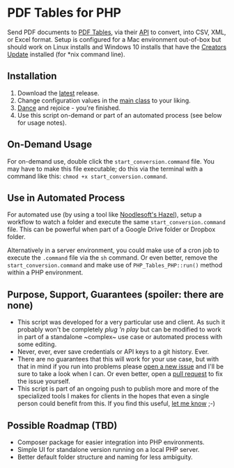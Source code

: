 # PDF Tables for PHP

Send PDF documents to [PDF Tables](https://pdftables.com/), via their [API](https://pdftables.com/pdf-to-excel-api) to convert, into CSV, XML, or Excel format. Setup is configured for a Mac environment out-of-box but should work on Linux installs and Windows 10 installs that have the [Creators Update](https://blogs.windows.com/windowsexperience/2017/03/30/managing-windows-10-creators-update-rollout-seamless-experience/#49I5Q8vtTXlsJm4W.97) installed (for \*nix command line).

## Installation

1. Download the [latest](https://github.com/mcfarlan/pdftables-for-php/archive/v0.1.1.zip) release.
2. Change configuration values in the [main class](https://github.com/mcfarlan/pdftables-for-php/blob/master/convert.php) to your liking.
3. [Dance](https://www.youtube.com/watch?v=SONH6Kpfta0) and rejoice - you're finished.
4. Use this script on-demand or part of an automated process (see below for usage notes).

## On-Demand Usage

For on-demand use, double click the `start_conversion.command` file. You may have to make this file executable; do this via the terminal with a command like this: `chmod +x start_conversion.command`.

## Use in Automated Process

For automated use (by using a tool like [Noodlesoft's Hazel](https://www.noodlesoft.com)), setup a workflow to watch a folder and execute the same `start_conversion.command` file. This can be powerful when part of a Google Drive folder or Dropbox folder.

Alternatively in a server environment, you could make use of a cron job to execute the `.command` file via the `sh` command. Or even better, remove the `start_conversion.command` and make use of `PHP_Tables_PHP::run()` method within a PHP environment.

## Purpose, Support, Guarantees (spoiler: there are none)

- This script was developed for a very particular use and client. As such it probably won't be completely _plug 'n play_ but can be modified to work in part of a standalone ~complex~ use case or automated process with some editing.
- Never, ever, ever save credentials or API keys to a git history. Ever.
- There are no guarantees that this will work for your use case, but with that in mind if you run into problems please [open a new issue](https://github.com/mcfarlan/pdftables-for-php/issues) and I'll be sure to take a look when I can. Or even better, open a [pull request](https://github.com/mcfarlan/pdftables-for-php/pulls) to fix the issue yourself.
- This script is part of an ongoing push to publish more and more of the specialized tools I makes for clients in the hopes that even a single person could benefit from this. If you find this useful, [let me know](mailto:ian@mcfarlan.ca) ;-)

## Possible Roadmap (TBD)

- Composer package for easier integration into PHP environments.
- Simple UI for standalone version running on a local PHP server.
- Better default folder structure and naming for less ambiguity.
